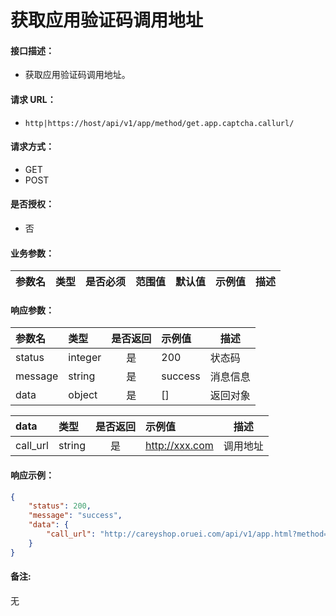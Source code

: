 # 获取应用验证码调用地址

#### 接口描述：
- 获取应用验证码调用地址。

#### 请求 URL：
- `http|https://host/api/v1/app/method/get.app.captcha.callurl/`

#### 请求方式：
- GET
- POST

#### 是否授权：
- 否

#### 业务参数：
|参数名|类型|是否必须|范围值|默认值|示例值|描述|
|:----|:---|:---:|:-----|:-----|:-----|-----|

#### 响应参数：
|参数名|类型|是否返回|示例值|描述|
|:-----|:-----|:---:|:-----|-----|
|status |integer |是 |200 |状态码 |
|message |string |是 |success |消息信息 |
|data |object |是 |[] |返回对象 |

|data|类型|是否返回|示例值|描述|
|:-----|:-----|:---:|:-----|-----|
|call_url |string |是 |http://xxx.com |调用地址 |

#### 响应示例：
```json
{
    "status": 200,
    "message": "success",
    "data": {
        "call_url": "http://careyshop.oruei.com/api/v1/app.html?method=image.app.captcha"
    }
}
```

#### 备注:
无
